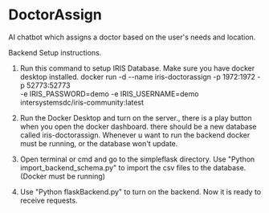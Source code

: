 # DoctorAssign

AI chatbot which assigns a doctor based on the user's needs and location.


Backend Setup instructions.

1. Run this command to setup IRIS Database. Make sure you have docker desktop installed.
docker run -d --name iris-doctorassign -p 1972:1972 -p 52773:52773 \
    -e IRIS_PASSWORD=demo -e IRIS_USERNAME=demo \
    intersystemsdc/iris-community:latest

2. Run the Docker Desktop and turn on the server., there is a play button when you open the docker dashboard. there should be a new database called iris-doctorassign. Whenever u want to run the backend docker must be running, or the database won't update.

3. Open terminal or cmd and go to the simpleflask directory. Use "Python import_backend_schema.py" to import the csv files to the database. (Docker must be running)

4. Use "Python flaskBackend.py" to turn on the backend. Now it is ready to receive requests. 